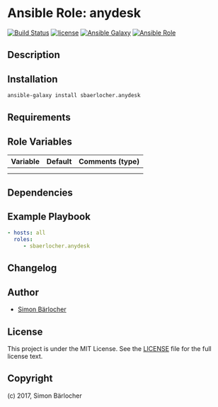 # Ansible Role: anydesk

[![Build Status](https://img.shields.io/travis-ci/sbaerlocher/ansible.anydesk.svg?branch=master&style=popout-square)](https://travis-ci.org/sbaerlocher/ansible.anydesk) [![license](https://img.shields.io/github/license/mashape/apistatus.svg?style=popout-square)](https://sbaerlo.ch/licence) [![Ansible Galaxy](http://img.shields.io/badge/ansible--galaxy-anydesk-blue.svg?style=popout-square)](https://galaxy.ansible.com/sbaerlocher/anydesk) [![Ansible Role](https://img.shields.io/ansible/role/d/id.svg?style=popout-square)](https://galaxy.ansible.com/sbaerlocher/anydesk)

## Description

## Installation

```bash
ansible-galaxy install sbaerlocher.anydesk
```

## Requirements

## Role Variables

| Variable             | Default     | Comments (type)                                   |
| :---                 | :---        | :---                                              |
| | | |
| | | |

## Dependencies

## Example Playbook

```yml
- hosts: all
  roles:
     - sbaerlocher.anydesk
```

## Changelog

## Author

* [Simon Bärlocher](https://sbaerlocher.ch)

## License

This project is under the MIT License. See the [LICENSE](https://sbaerlo.ch/licence) file for the full license text.

## Copyright

(c) 2017, Simon Bärlocher